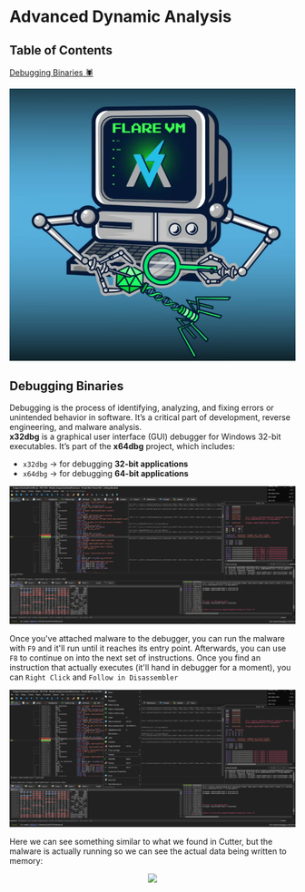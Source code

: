 # Advanced Dynamic Analysis

## Table of Contents
[Debugging Binaries 🕷️](#debugging-binaries) </br>

<p align="center">
  <img src="../imgs/Flare-VM.png" alt="Flare-VM">
</p>

## Debugging Binaries

Debugging is the process of identifying, analyzing, and fixing errors or unintended behavior in software. It’s a critical part of development, reverse engineering, and malware analysis.<br/>
**x32dbg** is a graphical user interface (GUI) debugger for Windows 32-bit executables. It’s part of the **x64dbg** project, which includes:

- `x32dbg` → for debugging **32-bit applications**
- `x64dbg` → for debugging **64-bit applications**

<p align=center>
  <img src="../imgs/x32dbg.png">
</p>

Once you've attached malware to the debugger, you can run the malware with `F9` and it'll run until it reaches its entry point. Afterwards, you can use `F8` to continue on into the next set of instructions. Once you find an instruction that actually executes (it'll hand in debugger for a moment), you can `Right Click` and `Follow in Disassembler`

<p align=center>
  <img src="../imgs/follow_in_disassembler.png">
</p>

Here we can see something similar to what we found in Cutter, but the malware is actually running so we can see the actual data being written to memory:

<p align=center>
  <img src="../imgs/.png">
</p>





